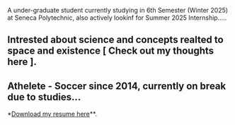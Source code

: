 A under-graduate student currently studying in 6th Semester (Winter 2025) at Seneca Polytechnic, also actively lookinf for Summer 2025 Internship.....


## Intrested about science and concepts realted to space and existence [ **Check out my thoughts here** ].
## Athelete - Soccer since 2014, currently on break due to studies...

*[Download my resume here](https://drive.google.com/file/d/1xWk5_mT3_P00aYKN4vrV12Le059jyPnl/view?usp=sharing)**.




